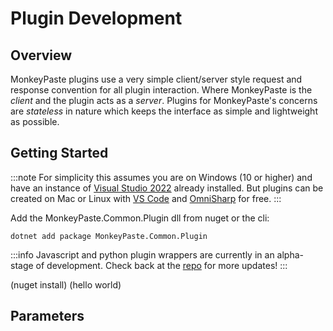 # Plugin Development

## Overview

MonkeyPaste plugins use a very simple client/server style request and response convention for all plugin interaction. Where MonkeyPaste is the *client* and the plugin acts as a *server*. Plugins for MonkeyPaste's concerns are *stateless* in nature which keeps the interface as simple and lightweight as possible.

## Getting Started

:::note
For simplicity this assumes you are on Windows (10 or higher) and have an instance of [Visual Studio 2022](https://visualstudio.microsoft.com/vs/community/) already installed. But plugins can be created on Mac or Linux with [VS Code](https://code.visualstudio.com/download) and [OmniSharp](http://www.omnisharp.net/) for free.
:::

Add the MonkeyPaste.Common.Plugin dll from nuget or the cli:
```
dotnet add package MonkeyPaste.Common.Plugin
```


:::info 
Javascript and python plugin wrappers are currently in an alpha-stage of development. Check back at the [repo](https://github.com/monkeypaste) for more updates!
:::

(nuget install)
(hello world)

## Parameters


